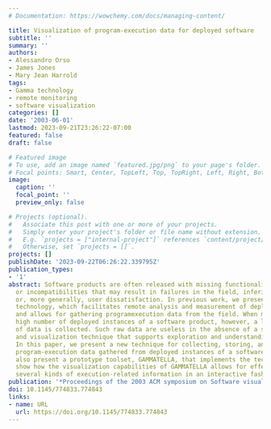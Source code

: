 ```yaml
---
# Documentation: https://wowchemy.com/docs/managing-content/

title: Visualization of program-execution data for deployed software
subtitle: ''
summary: ''
authors:
- Alessandro Orso
- James Jones
- Mary Jean Harrold
tags:
- Gamma technology
- remote monitoring
- software visualization
categories: []
date: '2003-06-01'
lastmod: 2023-09-21T23:26:22-07:00
featured: false
draft: false

# Featured image
# To use, add an image named `featured.jpg/png` to your page's folder.
# Focal points: Smart, Center, TopLeft, Top, TopRight, Left, Right, BottomLeft, Bottom, BottomRight.
image:
  caption: ''
  focal_point: ''
  preview_only: false

# Projects (optional).
#   Associate this post with one or more of your projects.
#   Simply enter your project's folder or file name without extension.
#   E.g. `projects = ["internal-project"]` references `content/project/deep-learning/index.md`.
#   Otherwise, set `projects = []`.
projects: []
publishDate: '2023-09-22T06:26:22.339795Z'
publication_types:
- '1'
abstract: Software products are often released with missing functionality, errors,
  or incompatibilities that may result in failures in the field, inferior performances,
  or, more generally, user dissatisfaction. In previous work, we presented the GAMMA
  technology, which facilitates remote analysis and measurement of deployed software
  and allows for gathering programexecution data from the field. When monitoring a
  high number of deployed instances of a software product, however, a large amount
  of data is collected. Such raw data are useless in the absence of a suitable data-mining
  and visualization technique that supports exploration and understanding of the data.
  In this paper, we present a new technique for collecting, storing, and visualizing
  program-execution data gathered from deployed instances of a software product. We
  also present a prototype toolset, GAMMATELLA, that implements the technique. We
  show how the visualization capabilities of GAMMATELLA allows for effectively investigating
  several kinds of execution-related information in an interactive fashion.
publication: '*Proceedings of the 2003 ACM symposium on Software visualization*'
doi: 10.1145/774833.774843
links:
- name: URL
  url: https://doi.org/10.1145/774833.774843
---
```

